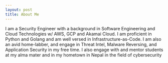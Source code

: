 ```yaml
---
layout: post
title: About Me
---
```



I am a Security Engineer with a background in Software Engineering and Cloud Technologies w/ AWS, GCP 
and Akamai Cloud. I am proficient in Python and Golang and am well versed in Infrastructure-as-Code. I am also
an avid home-labber, and engage in Threat Intel, Malware Reversing, and Application Security in my free time.
I also engage with and mentor students at my alma mater and in my hometown in Nepal in the field of cybersecurity